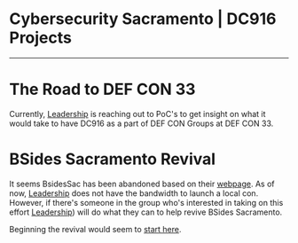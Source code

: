 # Cybersecurity Sacramento | DC916 Projects
---

# The Road to DEF CON 33
Currently, [Leadership](https://dc916.com/Leadership) is reaching out to PoC's to get insight on what it would take to have DC916 as a part of DEF CON Groups at DEF CON 33.

# BSides Sacramento Revival
It seems BsidesSac has been abandoned based on their [webpage](https://bsidessac.org). As of now, [Leadership](https://dc916.com/Leadership) does not have the bandwidth to launch a local con. However, if there's someone in the group who's interested in taking on this effort [Leadership](https://dc916.com/Leadership)) will do what they can to help revive BSides Sacramento.

Beginning the revival would seem to [start here](https://bsides.org/w/page/12194160/OrganizeALocalBSides).